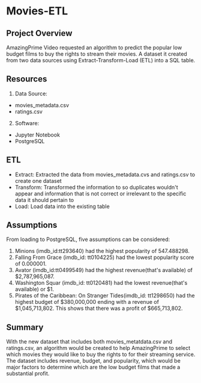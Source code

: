 # Movies-ETL

## Project Overview
AmazingPrime Video requested an algorithm to predict the popular low budget films to buy the rights to stream their movies.  A dataset it created from two data sources using Extract-Transform-Load (ETL) into a SQL table.

## Resources
1. Data Source:
- movies_metadata.csv
- ratings.csv

2. Software:
- Jupyter Notebook
- PostgreSQL

## ETL
- Extract: Extracted the data from movies_metadata.cvs and ratings.csv to create one dataset
- Transform: Transformed the information to so duplicates wouldn't appear and information that is not correct or irrelevant to the specific data it should pertain to
- Load: Load data into the existing table 

## Assumptions
From loading to PostgreSQL, five assumptions can be considered:

1) Minions (imdb_id:tt293640) had the highest popularity of 547.488298. 
2) Falling From Grace (imdb_id: tt0104225) had the lowest popularity score of 0.000001.
3) Avator (imdb_id:tt0499549) had the highest revenue(that's available) of $2,787,965,087.
4) Washington Squar (imdb_id: tt0120481) had the lowest revenue(that's available) or $1.
5) Pirates of the Caribbean: On Stranger Tides(imdb_id: tt1298650) had the highest budget of $380,000,000 ending with a revenue of $1,045,713,802.  This shows that there was a profit of $665,713,802.  

## Summary 
With the new dataset that includes both movies_metatdata.csv and ratings.csv, an algorithm would be created to help AmazingPrime to select which movies they would like to buy the rights to for their streaming service.  The dataset includes revenue, budget, and popularity, which would be major factors to determine which are the low budget films that made a substantial profit.  


